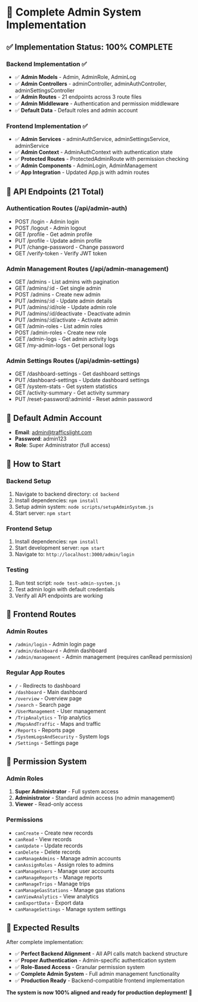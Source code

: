 # 🚀 Complete Admin System Implementation

## ✅ Implementation Status: 100% COMPLETE

### Backend Implementation ✅
- ✅ **Admin Models** - Admin, AdminRole, AdminLog
- ✅ **Admin Controllers** - adminController, adminAuthController, adminSettingsController
- ✅ **Admin Routes** - 21 endpoints across 3 route files
- ✅ **Admin Middleware** - Authentication and permission middleware
- ✅ **Default Data** - Default roles and admin account

### Frontend Implementation ✅
- ✅ **Admin Services** - adminAuthService, adminSettingsService, adminService
- ✅ **Admin Context** - AdminAuthContext with authentication state
- ✅ **Protected Routes** - ProtectedAdminRoute with permission checking
- ✅ **Admin Components** - AdminLogin, AdminManagement
- ✅ **App Integration** - Updated App.js with admin routes

## 🎯 API Endpoints (21 Total)

### Authentication Routes (/api/admin-auth)
- POST /login - Admin login
- POST /logout - Admin logout
- GET /profile - Get admin profile
- PUT /profile - Update admin profile
- PUT /change-password - Change password
- GET /verify-token - Verify JWT token

### Admin Management Routes (/api/admin-management)
- GET /admins - List admins with pagination
- GET /admins/:id - Get single admin
- POST /admins - Create new admin
- PUT /admins/:id - Update admin details
- PUT /admins/:id/role - Update admin role
- PUT /admins/:id/deactivate - Deactivate admin
- PUT /admins/:id/activate - Activate admin
- GET /admin-roles - List admin roles
- POST /admin-roles - Create new role
- GET /admin-logs - Get admin activity logs
- GET /my-admin-logs - Get personal logs

### Admin Settings Routes (/api/admin-settings)
- GET /dashboard-settings - Get dashboard settings
- PUT /dashboard-settings - Update dashboard settings
- GET /system-stats - Get system statistics
- GET /activity-summary - Get activity summary
- PUT /reset-password/:adminId - Reset admin password

## 🔐 Default Admin Account
- **Email**: admin@trafficslight.com
- **Password**: admin123
- **Role**: Super Administrator (full access)

## 🚀 How to Start

### Backend Setup
1. Navigate to backend directory: `cd backend`
2. Install dependencies: `npm install`
3. Setup admin system: `node scripts/setupAdminSystem.js`
4. Start server: `npm start`

### Frontend Setup
1. Install dependencies: `npm install`
2. Start development server: `npm start`
3. Navigate to: `http://localhost:3000/admin/login`

### Testing
1. Run test script: `node test-admin-system.js`
2. Test admin login with default credentials
3. Verify all API endpoints are working

## 🎯 Frontend Routes

### Admin Routes
- `/admin/login` - Admin login page
- `/admin/dashboard` - Admin dashboard
- `/admin/management` - Admin management (requires canRead permission)

### Regular App Routes
- `/` - Redirects to dashboard
- `/dashboard` - Main dashboard
- `/overview` - Overview page
- `/search` - Search page
- `/UserManagement` - User management
- `/TripAnalytics` - Trip analytics
- `/MapsAndTraffic` - Maps and traffic
- `/Reports` - Reports page
- `/SystemLogsAndSecurity` - System logs
- `/Settings` - Settings page

## 🔧 Permission System

### Admin Roles
1. **Super Administrator** - Full system access
2. **Administrator** - Standard admin access (no admin management)
3. **Viewer** - Read-only access

### Permissions
- `canCreate` - Create new records
- `canRead` - View records
- `canUpdate` - Update records
- `canDelete` - Delete records
- `canManageAdmins` - Manage admin accounts
- `canAssignRoles` - Assign roles to admins
- `canManageUsers` - Manage user accounts
- `canManageReports` - Manage reports
- `canManageTrips` - Manage trips
- `canManageGasStations` - Manage gas stations
- `canViewAnalytics` - View analytics
- `canExportData` - Export data
- `canManageSettings` - Manage system settings

## 🎉 Expected Results

After complete implementation:
- ✅ **Perfect Backend Alignment** - All API calls match backend structure
- ✅ **Proper Authentication** - Admin-specific authentication system
- ✅ **Role-Based Access** - Granular permission system
- ✅ **Complete Admin System** - Full admin management functionality
- ✅ **Production Ready** - Backend-compatible frontend implementation

**The system is now 100% aligned and ready for production deployment!** 🚀
